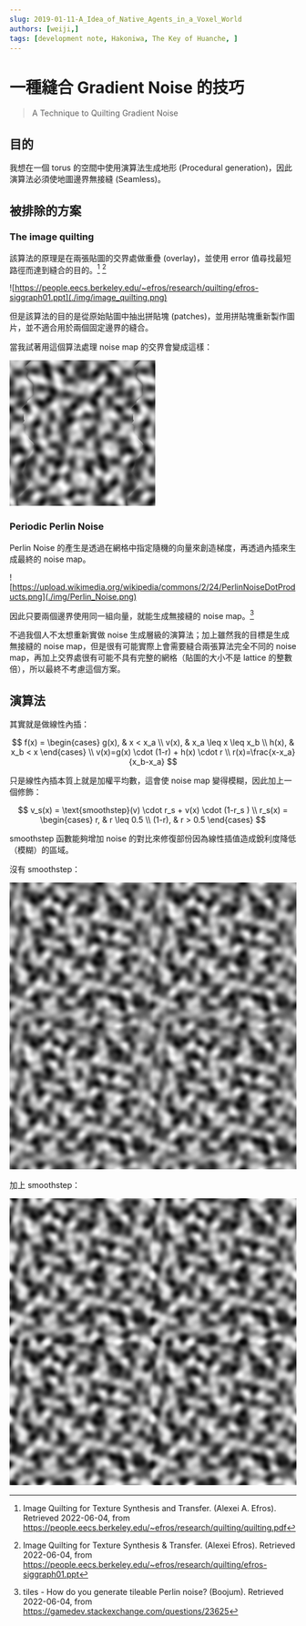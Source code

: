 ```yaml
---
slug: 2019-01-11-A_Idea_of_Native_Agents_in_a_Voxel_World
authors: [weiji,]
tags: [development note, Hakoniwa, The Key of Huanche, ]
---
```


# 一種縫合 Gradient Noise 的技巧

> A Technique to Quilting Gradient Noise

## 目的

我想在一個 torus 的空間中使用演算法生成地形 (Procedural generation)，因此演算法必須使地圖邊界無接縫 (Seamless)。

## 被排除的方案

### The image quilting 

該算法的原理是在兩張貼圖的交界處做重疊 (overlay)，並使用 error 值尋找最短路徑而達到縫合的目的。[^image-quilting-1] [^image-quilting-2]

![https://people.eecs.berkeley.edu/~efros/research/quilting/efros-siggraph01.ppt](./img/image_quilting.png)

但是該算法的目的是從原始貼圖中抽出拼貼塊 (patches)，並用拼貼塊重新製作圖片，並不適合用於兩個固定邊界的縫合。

當我試著用這個算法處理 noise map 的交界會變成這樣：

![](./img/test-1.png)

### Periodic Perlin Noise

Perlin Noise 的產生是透過在網格中指定隨機的向量來創造梯度，再透過內插來生成最終的 noise map。

![https://upload.wikimedia.org/wikipedia/commons/2/24/PerlinNoiseDotProducts.png](./img/Perlin_Noise.png)

因此只要兩個邊界使用同一組向量，就能生成無接縫的 noise map。[^seamless-perlin]

不過我個人不太想重新實做 noise 生成層級的演算法；加上雖然我的目標是生成無接縫的 noise map，但是很有可能實際上會需要縫合兩張算法完全不同的 noise map，再加上交界處很有可能不具有完整的網格（貼圖的大小不是 lattice 的整數倍），所以最終不考慮這個方案。

## 演算法

其實就是做線性內插：

$$
f(x) =
\begin{cases}
g(x),  & x < x_a \\
v(x),  & x_a \leq x \leq x_b \\
h(x),  & x_b < x
\end{cases} \\
v(x)=g(x) \cdot (1-r) + h(x) \cdot r \\
r(x)=\frac{x-x_a}{x_b-x_a}
$$

只是線性內插本質上就是加權平均數，這會使 noise map 變得模糊，因此加上一個修飾：

$$
v_s(x) = 
\text{smoothstep}(v) \cdot r_s + v(x) \cdot (1-r_s ) \\
r_s(x) = 
\begin{cases}
r, & r \leq 0.5 \\
(1-r),  & r > 0.5
\end{cases} 
$$

smoothstep 函數能夠增加 noise 的對比來修復部份因為線性插值造成銳利度降低（模糊）的區域。

沒有 smoothstep：

![](./img/test-3.png)

加上 smoothstep：

![](./img/test-2.png)

[^image-quilting-1]: Image Quilting for Texture Synthesis and Transfer. (Alexei A. Efros). Retrieved 2022-06-04, from https://people.eecs.berkeley.edu/~efros/research/quilting/quilting.pdf
[^image-quilting-2]: Image Quilting for Texture Synthesis & Transfer. (Alexei Efros). Retrieved 2022-06-04, from https://people.eecs.berkeley.edu/~efros/research/quilting/efros-siggraph01.ppt
[^seamless-perlin]: tiles - How do you generate tileable Perlin noise? (Boojum). Retrieved 2022-06-04, from  https://gamedev.stackexchange.com/questions/23625